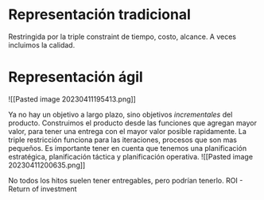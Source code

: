 # Representación tradicional

Restringida por la triple constraint de tiempo, costo, alcance. A veces incluimos la calidad.

# Representación ágil

![[Pasted image 20230411195413.png]]

Ya no hay un objetivo a largo plazo, sino objetivos *incrementales* del producto. Construimos el producto desde las funciones que agregan mayor valor, para tener una entrega con el mayor valor posible rapidamente.
La triple restricción funciona para las iteraciones, procesos que son mas pequeños.
Es importante tener en cuenta que tenemos una planificación estratégica, planificación táctica y planificación operativa.
![[Pasted image 20230411200635.png]]

No todos los hitos suelen tener entregables, pero podrían tenerlo.
ROI - Return of investment